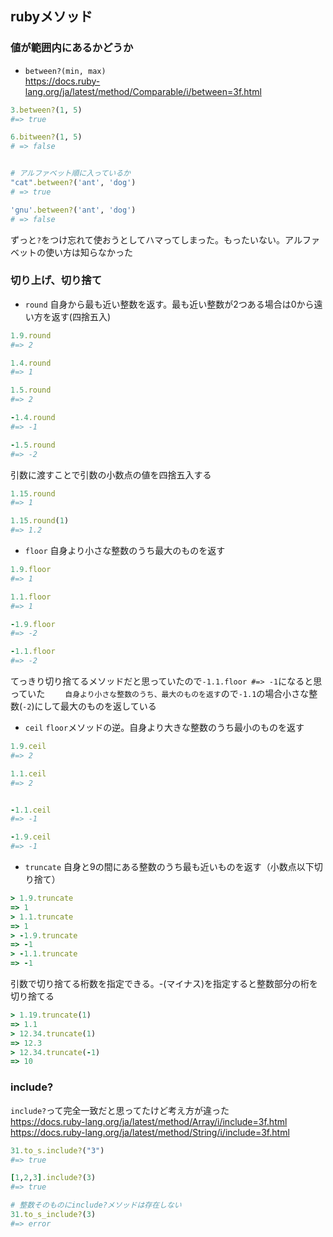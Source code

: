 ## rubyメソッド
### 値が範囲内にあるかどうか
* `between?(min, max)`   
https://docs.ruby-lang.org/ja/latest/method/Comparable/i/between=3f.html

```ruby
3.between?(1, 5)
#=> true

6.bitween?(1, 5)
# => false


# アルファベット順に入っているか
"cat".between?('ant', 'dog')
# => true

'gnu'.between?('ant', 'dog')
# => false
```
ずっと`?`をつけ忘れて使おうとしてハマってしまった。もったいない。アルファベットの使い方は知らなかった

### 切り上げ、切り捨て
* `round`
自身から最も近い整数を返す。最も近い整数が2つある場合は0から遠い方を返す(四捨五入)
```ruby
1.9.round
#=> 2

1.4.round
#=> 1

1.5.round
#=> 2

-1.4.round
#=> -1

-1.5.round
#=> -2
```
引数に渡すことで引数の小数点の値を四捨五入する
```ruby
1.15.round
#=> 1

1.15.round(1)
#=> 1.2
```
* `floor`
自身より小さな整数のうち最大のものを返す
```ruby
1.9.floor
#=> 1

1.1.floor
#=> 1

-1.9.floor
#=> -2

-1.1.floor
#=> -2
```
てっきり切り捨てるメソッドだと思っていたので`-1.1.floor #=> -1`になると思っていた　　
`自身より小さな整数のうち、最大のものを返す`ので`-1.1`の場合小さな整数(`-2`)にして最大のものを返している

* `ceil`
`floor`メソッドの逆。自身より大きな整数のうち最小のものを返す
```ruby
1.9.ceil
#=> 2

1.1.ceil
#=> 2


-1.1.ceil
#=> -1

-1.9.ceil
#=> -1
```

* `truncate`
自身と9の間にある整数のうち最も近いものを返す（小数点以下切り捨て）
```ruby
> 1.9.truncate
=> 1
> 1.1.truncate
=> 1
> -1.9.truncate
=> -1
> -1.1.truncate
=> -1
```
引数で切り捨てる桁数を指定できる。-(マイナス)を指定すると整数部分の桁を切り捨てる
```ruby
> 1.19.truncate(1)
=> 1.1
> 12.34.truncate(1)
=> 12.3
> 12.34.truncate(-1)
=> 10
```

### include?
`include?`って完全一致だと思ってたけど考え方が違った  
https://docs.ruby-lang.org/ja/latest/method/Array/i/include=3f.html
https://docs.ruby-lang.org/ja/latest/method/String/i/include=3f.html
```ruby
31.to_s.include?("3")
#=> true

[1,2,3].include?(3)
#=> true

# 整数そのものにinclude?メソッドは存在しない
31.to_s_include?(3)
#=> error
```